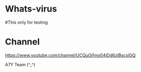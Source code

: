 # Whats-virus
#This only for testing

# Channel

https://www.youtube.com/channel/UCQuGjfmo04jDd6zlBscslGQ

A7Y Team (^_^)
